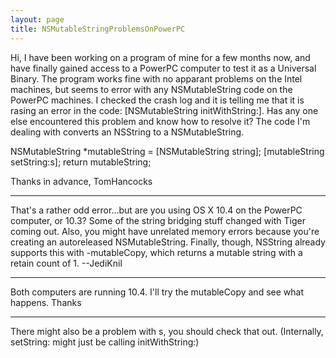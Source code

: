 ```yaml
---
layout: page
title: NSMutableStringProblemsOnPowerPC
---
```


Hi, I have been working on a program of mine for a few months now, and have finally gained access to a PowerPC computer to test it as a Universal Binary. The program works fine with no apparant problems on the Intel machines, but seems to error with any NSMutableString code on the PowerPC machines. I checked the crash log and it is telling me that it is rasing an error in the code: [NSMutableString initWithString:]. Has any one else encountered this problem and know how to resolve it? The code I'm dealing with converts an NSString to a NSMutableString.

    
NSMutableString *mutableString = [NSMutableString string];
[mutableString setString:s];
return mutableString;


Thanks in advance,
TomHancocks

----
That's a rather odd error...but are you using OS X 10.4 on the PowerPC computer, or 10.3? Some of the string bridging stuff changed with Tiger coming out. Also, you might have unrelated memory errors because you're creating an autoreleased NSMutableString. Finally, though, NSString already supports this with     -mutableCopy, which returns a mutable string with a retain count of 1. --JediKnil

----
Both computers are running 10.4. I'll try the mutableCopy and see what happens. Thanks

----
There might also be a problem with     s, you should check that out. (Internally,     setString: might just be calling     initWithString:)

